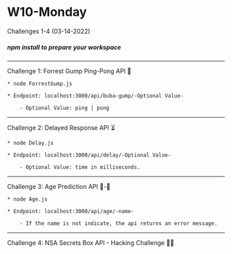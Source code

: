 # W10-Monday

Challenges 1-4 (03-14-2022)

##### npm install to prepare your workspace

***

Challenge 1: Forrest Gump Ping-Pong API 🏓

    * node ForrestGump.js
    
    * Endpoint: localhost:3000/api/buba-gump/-Optional Value-

        - Optional Value: ping | pong

***

Challenge 2: Delayed Response API ⏳

    * node Delay.js

    * Endpoint: localhost:3000/api/delay/-Optional Value-

        - Optional Value: time in milliseconds.

***

Challenge 3: Age Prediction API 👶-👴

    * node Age.js

    * Endpoint: localhost:3000/api/age/-name-

        - If the name is not indicate, the api returns an error message.

***

Challenge 4: NSA Secrets Box API - Hacking Challenge 👨‍💻